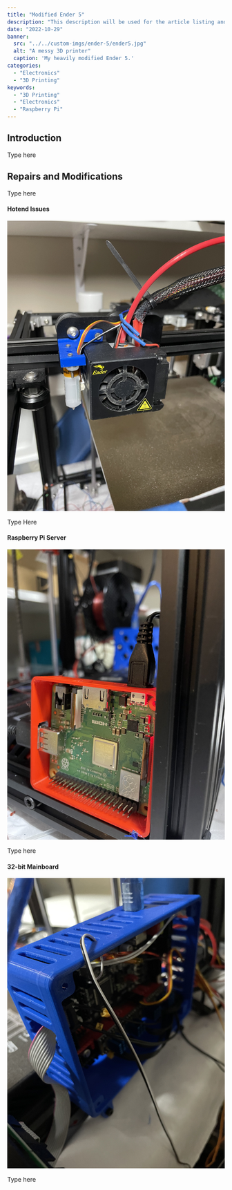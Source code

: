 ```yaml
---
title: "Modified Ender 5"
description: "This description will be used for the article listing and search results on Google."
date: "2022-10-29"
banner:
  src: "../../custom-imgs/ender-5/ender5.jpg"
  alt: "A messy 3D printer"
  caption: 'My heavily modified Ender 5.'
categories:
  - "Electronics"
  - "3D Printing"
keywords:
  - "3D Printing"
  - "Electronics"
  - "Raspberry Pi"
---
```

## Introduction

Type here

## Repairs and Modifications

Type here

#### Hotend Issues

![The hotend of the 3D printer.](../../custom-imgs/ender-5/hotend.jpg "The Ender 5 hotend.")

Type Here

#### Raspberry Pi Server

![A Raspberry Pi computer mounted in a red case, attached to the frame of a 3D printer.](../../custom-imgs/ender-5/rpi.jpg "The Raspberry Pi mounted to the printer.")

Type here

#### 32-bit Mainboard

![A 3D printer mainboard mounted in a blue, attached to the frame of a 3D printer.](../../custom-imgs/ender-5/mainboard.jpg "The 32-bit board mounted to the printer.")

Type here


